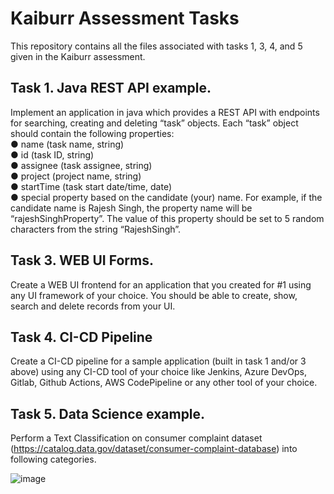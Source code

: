 # Kaiburr Assessment Tasks
This repository contains all the files associated with tasks 1, 3, 4, and 5 given in the Kaiburr assessment.

## Task 1. Java REST API example.
Implement an application in java which provides a REST API with endpoints for searching,
creating and deleting “task” objects. Each “task” object should contain the following properties: <br>
● name (task name, string) <br>
● id (task ID, string) <br>
● assignee (task assignee, string) <br>
● project (project name, string) <br>
● startTime (task start date/time, date) <br>
● special property based on the candidate (your) name. For example, if the candidate
name is Rajesh Singh, the property name will be “rajeshSinghProperty”. The value of
this property should be set to 5 random characters from the string “RajeshSingh”.

## Task 3. WEB UI Forms.
Create a WEB UI frontend for an application that you created for #1 using any UI framework of
your choice. You should be able to create, show, search and delete records from your UI.

## Task 4. CI-CD Pipeline
Create a CI-CD pipeline for a sample application (built in task 1 and/or 3 above) using any
CI-CD tool of your choice like Jenkins, Azure DevOps, Gitlab, Github Actions, AWS
CodePipeline or any other tool of your choice. 

## Task 5. Data Science example.
Perform a Text Classification on consumer complaint dataset
(https://catalog.data.gov/dataset/consumer-complaint-database) into following categories.

![image](https://github.com/ajeyprasand/Kaiburr_Assessment/assets/35233664/2ea8ffb8-28fd-495b-99b6-55a8f5b1eb00)
